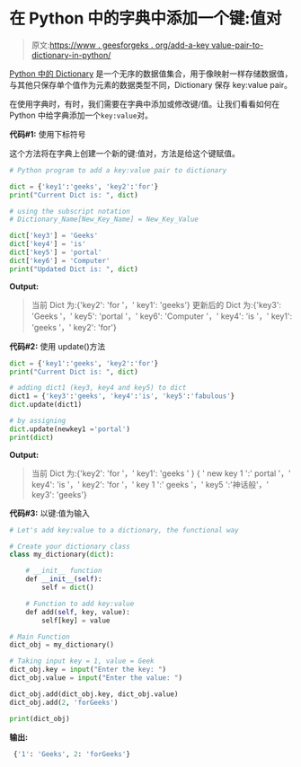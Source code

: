 # 在 Python 中的字典中添加一个键:值对

> 原文:[https://www . geesforgeks . org/add-a-key value-pair-to-dictionary-in-python/](https://www.geeksforgeeks.org/add-a-keyvalue-pair-to-dictionary-in-python/)

[Python 中的 Dictionary](https://www.geeksforgeeks.org/python-dictionary/) 是一个无序的数据值集合，用于像映射一样存储数据值，与其他只保存单个值作为元素的数据类型不同，Dictionary 保存 key:value pair。

在使用字典时，有时，我们需要在字典中添加或修改键/值。让我们看看如何在 Python 中给字典添加一个`key:value`对。

**代码#1:** 使用下标符号

这个方法将在字典上创建一个新的键:值对，方法是给这个键赋值。

```py
# Python program to add a key:value pair to dictionary

dict = {'key1':'geeks', 'key2':'for'} 
print("Current Dict is: ", dict) 

# using the subscript notation 
# Dictionary_Name[New_Key_Name] = New_Key_Value 

dict['key3'] = 'Geeks'
dict['key4'] = 'is'
dict['key5'] = 'portal'
dict['key6'] = 'Computer'
print("Updated Dict is: ", dict)
```

**Output:**

> 当前 Dict 为:{'key2': 'for '，' key1': 'geeks'}
> 更新后的 Dict 为:{'key3': 'Geeks '，' key5': 'portal '，' key6': 'Computer '，' key4': 'is '，' key1': 'geeks '，' key2': 'for'}

**代码#2:** 使用 update()方法

```py
dict = {'key1':'geeks', 'key2':'for'} 
print("Current Dict is: ", dict) 

# adding dict1 (key3, key4 and key5) to dict 
dict1 = {'key3':'geeks', 'key4':'is', 'key5':'fabulous'} 
dict.update(dict1) 

# by assigning 
dict.update(newkey1 ='portal') 
print(dict) 
```

**Output:**

> 当前 Dict 为:{'key2': 'for '，' key1': 'geeks ' }
> { ' new key 1 ':' portal '，' key4': 'is '，' key2': 'for '，' key 1 ':' geeks '，' key5 ':'神话般'，' key3': 'geeks'}

**代码#3:** 以键:值为输入

```py
# Let's add key:value to a dictionary, the functional way 

# Create your dictionary class 
class my_dictionary(dict): 

    # __init__ function 
    def __init__(self): 
        self = dict() 

    # Function to add key:value 
    def add(self, key, value): 
        self[key] = value 

# Main Function 
dict_obj = my_dictionary() 

# Taking input key = 1, value = Geek
dict_obj.key = input("Enter the key: ")
dict_obj.value = input("Enter the value: ")

dict_obj.add(dict_obj.key, dict_obj.value) 
dict_obj.add(2, 'forGeeks') 

print(dict_obj) 
```

**输出:**

```py
 {'1': 'Geeks', 2: 'forGeeks'}
```